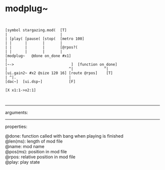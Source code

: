 # modplug~

```


[symbol stargazing.mod(  [T]
|                        |
| [play( [pause( [stop(  [metro 100]
| |      |       |       |
| |      |       |       [@rpos?(
| |      |       |       |
[modplug~   @done on_done #x1]
|
[~->                          ]  [function on_done]
|                            ^|              ^|
[ui.gain2~ #x2 @size 120 16] [route @rpos]    [T]
| ^|.                        |
[dac~]  [ui.dsp~]            [F]

[X x1:1->x2:1]

            
```
---
arguments:


---
properties:

@done: function called with bang when playing is
            finished<br>
@len(ms): 
            length of mod file<br>
@name: mod name<br>
@pos(ms): position in mod
            file<br>
@rpos: relative
            position in mod file<br>
@play: play state<br>

